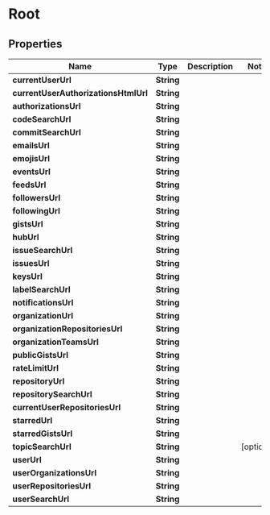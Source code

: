 

# Root


## Properties

| Name | Type | Description | Notes |
|------------ | ------------- | ------------- | -------------|
|**currentUserUrl** | **String** |  |  |
|**currentUserAuthorizationsHtmlUrl** | **String** |  |  |
|**authorizationsUrl** | **String** |  |  |
|**codeSearchUrl** | **String** |  |  |
|**commitSearchUrl** | **String** |  |  |
|**emailsUrl** | **String** |  |  |
|**emojisUrl** | **String** |  |  |
|**eventsUrl** | **String** |  |  |
|**feedsUrl** | **String** |  |  |
|**followersUrl** | **String** |  |  |
|**followingUrl** | **String** |  |  |
|**gistsUrl** | **String** |  |  |
|**hubUrl** | **String** |  |  |
|**issueSearchUrl** | **String** |  |  |
|**issuesUrl** | **String** |  |  |
|**keysUrl** | **String** |  |  |
|**labelSearchUrl** | **String** |  |  |
|**notificationsUrl** | **String** |  |  |
|**organizationUrl** | **String** |  |  |
|**organizationRepositoriesUrl** | **String** |  |  |
|**organizationTeamsUrl** | **String** |  |  |
|**publicGistsUrl** | **String** |  |  |
|**rateLimitUrl** | **String** |  |  |
|**repositoryUrl** | **String** |  |  |
|**repositorySearchUrl** | **String** |  |  |
|**currentUserRepositoriesUrl** | **String** |  |  |
|**starredUrl** | **String** |  |  |
|**starredGistsUrl** | **String** |  |  |
|**topicSearchUrl** | **String** |  |  [optional] |
|**userUrl** | **String** |  |  |
|**userOrganizationsUrl** | **String** |  |  |
|**userRepositoriesUrl** | **String** |  |  |
|**userSearchUrl** | **String** |  |  |



